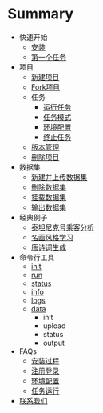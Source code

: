 # Summary

* 快速开始
  * [安装](get-started/install.md)
  * [第一个任务](get-started/first-task.md)
* 项目
  * [新建项目](project/create.md)
  * [Fork项目](project/fork.md)
  * 任务
    * [运行任务](project/task/run.md)
    * [任务模式](project/task/mode.md)
    * [环境配置](project/task/environment.md)
    * [终止任务](project/task/stop.md)
  * [版本管理](project/version-control.md)
  * [删除项目](project/delete.md)
* 数据集
  * [新建并上传数据集](dataset/create-and-upload.md)
  * [删除数据集](dataset/delete.md)
  * [挂载数据集](dataset/mount.md)
  * [输出数据集](dataset/output.md)
* 经典例子
  * [泰坦尼克号乘客分析](example/titanic-analytic.md)
  * [名画风格学习](example/style-transfer.md)
  * [唐诗词生成](example/poetry-generator.md)
* 命令行工具
  * [init](cli/init.md)
  * [run](cli/run.md)
  * [status](cli/status.md)
  * [info](cli/info.md)
  * [logs](cli/logs.md)
  * [data](cli/data.md)
    * init
    * upload
    * status
    * output
* FAQs
  * [安装过程](faq/install.md)
  * [注册登录](faq/regist-and-login.md)
  * [环境配置](faq/environment.md)
  * [任务运行](faq/run-task.md)
* [联系我们](contact-us.md)

